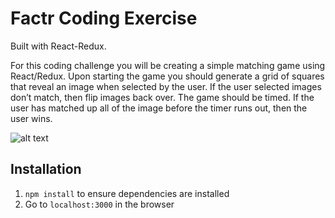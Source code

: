 # Factr Coding Exercise
Built with React-Redux.

For this coding challenge you will be creating a simple matching game using React/Redux. Upon starting the game you should generate a grid of squares that reveal an image when selected by the user. If the user selected images don’t match, then flip images back over. The game should be timed. If the user has matched up all of the image before the timer runs out, then the user wins.

![alt text](https://github.com/bjjeong/factr/raw/master/public/screenshot.png "New Screenshot")

## Installation
1. `npm install` to ensure dependencies are installed
5. Go to `localhost:3000` in the browser